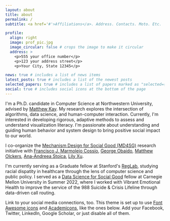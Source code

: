 ```yaml
---
layout: about
title: about
permalink: /
subtitle: <a href='#'>Affiliations</a>. Address. Contacts. Moto. Etc.

profile:
  align: right
  image: prof_pic.jpg
  image_circular: false # crops the image to make it circular
  address: >
    <p>555 your office number</p>
    <p>123 your address street</p>
    <p>Your City, State 12345</p>

news: true # includes a list of news items
latest_posts: true # includes a list of the newest posts
selected_papers: true # includes a list of papers marked as "selected={true}"
social: true # includes social icons at the bottom of the page
---
```


I'm a Ph.D. candidate in Computer Science at Northwestern University, advised by [Matthew Kay](https://www.mjskay.com/). My research explores the intersection of algorithms, data science, and human-computer interaction. Currently, I'm interested in developing rigorous, adaptive methods to assess and understand visualization literacy. I'm passionate about understanding and guiding human behavior and system design to bring positive social impact to our world.

I co-organize the [Mechanism Design for Social Good (MD4SG)](https://www.md4sg.com/) research initiative with [Francisco J. Marmolejo Cossío](https://www.fmarmolejo.com/), [George Obaido](https://georgeobaido.com/), [Matthew Olckers](https://www.matthewolckers.com/), [Ana-Andreea Stoica](http://www.columbia.edu/~as5001/), [Lily Xu](https://lily-x.github.io/).

I'm currently serving as a Graduate fellow at Stanford's [RegLab](https://reglab.stanford.edu), studying racial dispatity in healthcare through the lens of computer science and public policy. I served as a [Data Science for Social Good](https://www.dssgfellowship.org/) fellow at Carnegie Mellon University in Summer 2022, where I worked with Vibrant Emotional Health to improve the service of the 988 Suicide & Crisis Lifeline through data-driven call routing.

Link to your social media connections, too. This theme is set up to use [Font Awesome icons](http://fortawesome.github.io/Font-Awesome/) and [Academicons](https://jpswalsh.github.io/academicons/), like the ones below. Add your Facebook, Twitter, LinkedIn, Google Scholar, or just disable all of them.

